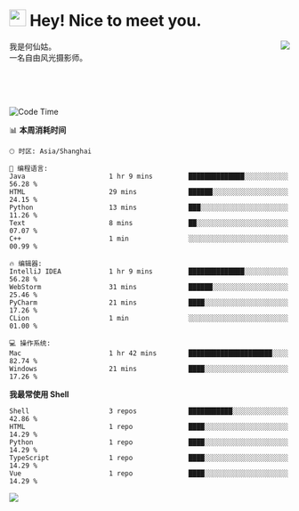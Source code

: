 <h1><img src="https://emojis.slackmojis.com/emojis/images/1531849430/4246/blob-sunglasses.gif?1531849430" width="30"/> Hey! Nice to meet you.</h1>
<a href="#">
<img align="right" src="https://github-readme-stats.vercel.app/api?username=hexgu&show_icons=true&hide_border=true&icon_color=586069&title_color=a0a9af">
</a>
我是何仙姑。<br>
一名自由风光摄影师。<br>

<br><br><br>




<!--START_SECTION:waka-->
![Code Time](http://img.shields.io/badge/Code%20Time-24%20hrs%2011%20mins-blue)

📊 **本周消耗时间** 

```text
🕑︎ 时区: Asia/Shanghai

💬 编程语言: 
Java                     1 hr 9 mins         ██████████████░░░░░░░░░░░   56.28 % 
HTML                     29 mins             ██████░░░░░░░░░░░░░░░░░░░   24.15 % 
Python                   13 mins             ███░░░░░░░░░░░░░░░░░░░░░░   11.26 % 
Text                     8 mins              ██░░░░░░░░░░░░░░░░░░░░░░░   07.07 % 
C++                      1 min               ░░░░░░░░░░░░░░░░░░░░░░░░░   00.99 % 

🔥 编辑器: 
IntelliJ IDEA            1 hr 9 mins         ██████████████░░░░░░░░░░░   56.28 % 
WebStorm                 31 mins             ██████░░░░░░░░░░░░░░░░░░░   25.46 % 
PyCharm                  21 mins             ████░░░░░░░░░░░░░░░░░░░░░   17.26 % 
CLion                    1 min               ░░░░░░░░░░░░░░░░░░░░░░░░░   01.00 % 

💻 操作系统: 
Mac                      1 hr 42 mins        █████████████████████░░░░   82.74 % 
Windows                  21 mins             ████░░░░░░░░░░░░░░░░░░░░░   17.26 % 
```

**我最常使用 Shell** 

```text
Shell                    3 repos             ███████████░░░░░░░░░░░░░░   42.86 % 
HTML                     1 repo              ████░░░░░░░░░░░░░░░░░░░░░   14.29 % 
Python                   1 repo              ████░░░░░░░░░░░░░░░░░░░░░   14.29 % 
TypeScript               1 repo              ████░░░░░░░░░░░░░░░░░░░░░   14.29 % 
Vue                      1 repo              ████░░░░░░░░░░░░░░░░░░░░░   14.29 % 
```




<!--END_SECTION:waka-->


![](https://komarev.com/ghpvc/?username=hexgu)
